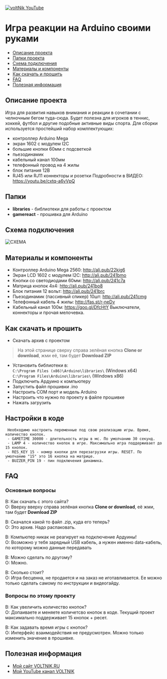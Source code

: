 [![voltNik YouTube](http://voltnik.ru/voltnik-banner.jpg)](https://www.youtube.com/channel/UC4s13gPVOMQVX3P1ZpdUwjA?sub_confirmation=1)
# Игра реакции на Arduino своими руками
* [Описание проекта](#chapter-0)
* [Папки проекта](#chapter-1)
* [Схема подключения](#chapter-2)
* [Материалы и компоненты](#chapter-3)
* [Как скачать и прошить](#chapter-4)
* [FAQ](#chapter-5)
* [Полезная информация](#chapter-6)

<a id="chapter-0"></a>
## Описание проекта
Игра для развития навыков внимания и реакции в сочетании с челночным бегом туда-сюда. Будет полезна для игроков в теннис, хоккей, футбол и другие подобные активные виды спорта.
Для сборки используется простейший набор комлпектующих:
- контроллер Arduino Mega
- экран 1602 с модулем I2C
- большие кнопки 60мм с подсветкой
- пьезодинамик
- кабельный канал 100мм
- телефонный провод на 4 жилы
- блок питания 12В
- RJ45 или RJ11 коннекторы и розетки
Подробности в ВИДЕО: https://youtu.be/cxtq-a6vVpQ

<a id="chapter-1"></a>
## Папки
- **libraries** - библиотеки для работы с проектом
- **gamereact** - прошивка для Arduino

<a id="chapter-2"></a>
## Схема подключения
![СХЕМА](https://github.com/voltNik/ReactGame/blob/master/ReactGame_scheme.jpg)

<a id="chapter-3"></a>
## Материалы и компоненты
- Контроллер Arduino Mega 2560: http://ali.pub/22kig6
- Экран LCD 1602 с модулем I2C: http://ali.pub/241bmo
- Кнопки со светодиодами 60мм: http://ali.pub/241c7a
- Матрица кнопок 4х4: http://ali.pub/241bo8
- Блок питания 12 вольт: http://ali.pub/241brc
- Пьезодинамик (пассивный спикер) 10шт: http://ali.pub/241cmg
- Телефонный кабель 4 жилы: http://fas.st/r-neDv
- Кабельный канал 100м: https://goo.gl/DfcHtY
Выключатели, коннекторы и прочая мелочевка.


<a id="chapter-4"></a>
## Как скачать и прошить
* Скачать архив с проектом
> На этой странице сверху справа зелёная кнопка **Clone or download**, жми её, там будет **Download ZIP**
* Установить библиотеки в:  
`C:\Program Files (x86)\Arduino\libraries\` (Windows x64)  
`C:\Program Files\Arduino\libraries\` (Windows x86) 
* Подключить Ардуино к компьютеру
* Запустить файл прошивки .ino
* Настроить COM порт и модель Arduino
* Настроить что нужно по проекту в файле прошивке
* Нажать загрузить

## Настройки в коде
     Необходимо настроить переменные под свою реализацию игры. Время, количество кнопок.
     - GAMETIME 30000 - длительность игры в мс. По умолчанию 30 секунд.
     - LAMP 4 - количество кнопок в игре. Максимально игра поддерживает до 15 кнопок.
     - RES_KEY 15 - номер кнопки для перезагрузки игры. RESET. По умолчанию "15" это 16 кнопка на матрице.
     - BUZZER_PIN 19 - пин подключения динамика.

<a id="chapter-5"></a>
## FAQ
### Основные вопросы
В: Как скачать с этого сайта?  
О: Вверху вверху справа зелёная кнопка **Clone or download**, её жми, там будет **Download ZIP**  

В: Скачался какой то файл .zip, куда его теперь?  
О: Это архив. Надо распаковать.  

В: Компьютер никак не реагирует на подключение Ардуины!  
О: Возможно у тебя зарядный USB кабель, а нужен именно data-кабель, по которому можно данные передавать  

В: Можно сделать по другому?  
О: Можно.  

В: Сколько стоит?  
О: Игра бесценна, не продается и на заказ не иготавливается. Ее можно только сделать самому по инструкции и видеогайду.  

### Вопросы по этому проекту
В: Как увеличить количество кнопок?  
О: Допаиваете и меняете количетсво кнопок в коде. Текущий проект максимально поддерживает 15 кнопок + ресет.  

В: Как задавать время игры с кнопок?  
О: Интерфейс взаимодействия не предусмотрен. Можно только изменить значение в прошивке.  

<a id="chapter-6"></a>
## Полезная информация
* [Мой сайт VOLTNIK.RU](http://voltnik.ru/)
* [Мой YouTube канал VOLTNIK](https://www.youtube.com/channel/UC4s13gPVOMQVX3P1ZpdUwjA?sub_confirmation=1)